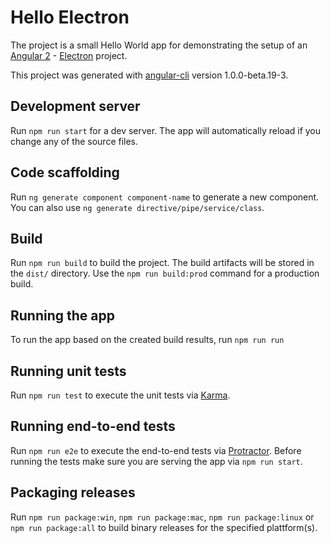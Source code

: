 # Hello Electron
The project is a small Hello World app for demonstrating the setup of an [Angular 2](https://angular.io/) - [Electron](http://electron.atom.io/) project.

This project was generated with [angular-cli](https://github.com/angular/angular-cli) version 1.0.0-beta.19-3.

## Development server
Run `npm run start` for a dev server. The app will automatically reload if you change any of the source files.

## Code scaffolding

Run `ng generate component component-name` to generate a new component. You can also use `ng generate directive/pipe/service/class`.

## Build

Run `npm run build` to build the project. The build artifacts will be stored in the `dist/` directory. Use the `npm run build:prod` command for a production build.

## Running the app

To run the app based on the created build results, run `npm run run`

## Running unit tests

Run `npm run test` to execute the unit tests via [Karma](https://karma-runner.github.io).

## Running end-to-end tests

Run `npm run e2e` to execute the end-to-end tests via [Protractor](http://www.protractortest.org/).
Before running the tests make sure you are serving the app via `npm run start`.

## Packaging releases

Run `npm run package:win`, `npm run package:mac`, `npm run package:linux` or `npm run package:all` to build binary releases for the specified plattform(s). 
